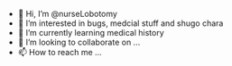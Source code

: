 - 👋 Hi, I’m @nurseLobotomy
- 👀 I’m interested in bugs, medcial stuff and shugo chara
- 🌱 I’m currently learning medical history
- 💞️ I’m looking to collaborate on ...
- 📫 How to reach me ...

<!---
nurseLobotomy/nurseLobotomy is a ✨ special ✨ repository because its `README.md` (this file) appears on your GitHub profile.
You can click the Preview link to take a look at your changes.
--->
